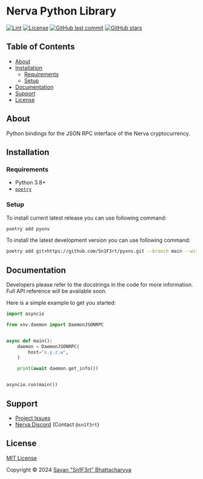# Nerva Python Library

[![Lint](https://github.com/Sn1F3rt/pyxnv/actions/workflows/black.yml/badge.svg)](https://github.com/Sn1F3rt/pyxnv/actions/workflows/black.yml)
[![License](https://img.shields.io/github/license/Sn1F3rt/pyxnv)](LICENSE)
[![GitHub last commit](https://img.shields.io/github/last-commit/Sn1F3rt/pyxnv)](https://github.com/Sn1F3rt/pyxnv/commits/main/)
[![GitHub stars](https://img.shields.io/github/stars/Sn1F3rt/pyxnv)](https://github.com/Sn1F3rt/pyxnv/)

## Table of Contents

- [About](#about)
- [Installation](#installation)
  * [Requirements](#requirements)
  * [Setup](#setup)
- [Documentation](#documentation)
- [Support](#support)
- [License](#license)

## About

Python bindings for the JSON RPC interface of the Nerva cryptocurrency.

## Installation

### Requirements

- Python 3.8+
- [`poetry`](https://python-poetry.org/)

### Setup

To install current latest release you can use following command:
```sh
poetry add pyxnv
```

To install the latest development version you can use following command:
```sh
poetry add git+https://github.com/Sn1F3rt/pyxnv.git --branch main --with dev
```

## Documentation

Developers please refer to the docstrings in the code for more information. Full API reference will be available soon.

Here is a simple example to get you started:

```python
import asyncio

from xnv.daemon import DaemonJSONRPC


async def main():
    daemon = DaemonJSONRPC(
        host="x.y.z.w",
    )

    print(await daemon.get_info())


asyncio.run(main())
```

## Support

- [Project Issues](https://github.com/Sn1F3rt/pyxnv/issues)
- [Nerva Discord](https://discord.gg/ufysfvcFwe) (Contact `@sn1f3rt`)

## License

[MIT License](LICENSE)

Copyright &copy; 2024 [Sayan "Sn1F3rt" Bhattacharyya](https://sn1f3rt.dev)

